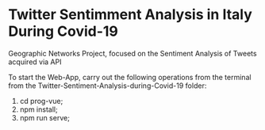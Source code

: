 # Twitter Sentimment Analysis in Italy During Covid-19

Geographic Networks Project, focused on the Sentiment Analysis of Tweets acquired via API




To start the Web-App, carry out the following operations from the terminal from the Twitter-Sentiment-Analysis-during-Covid-19 folder:

1. cd prog-vue;
2. npm install;
3. npm run serve;
